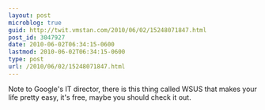 ```yaml
---
layout: post
microblog: true
guid: http://twit.vmstan.com/2010/06/02/15248071847.html
post_id: 3047927
date: 2010-06-02T06:34:15-0600
lastmod: 2010-06-02T06:34:15-0600
type: post
url: /2010/06/02/15248071847.html
---
```

Note to Google's IT director, there is this thing called WSUS that makes your life pretty easy, it's free, maybe you should check it out.
